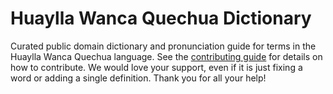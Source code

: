 
# Huaylla Wanca Quechua Dictionary

Curated public domain dictionary and pronunciation guide for terms in the Huaylla Wanca Quechua language. See the [contributing guide](https://github.com/drumworkteam/term/blob/make/.github/contributing.md) for details on how to contribute. We would love your support, even if it is just fixing a word or adding a single definition. Thank you for all your help!